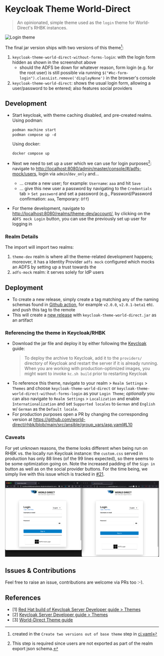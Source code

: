 # Keycloak Theme World-Direct

> An opinionated, simple theme used as the `login` theme for World-Direct's RHBK instances.

![Login theme](img/login_theme.png)

The final jar version ships with two versions of this theme[^1]:

1. `keycloak-theme-world-direct-without-forms-login`: with the login form hidden as shown in the screenshot above
    * should the ADFS be down for whatever reason, form login (e.g. for the root user) is still possible via running `$("#kc-form-login").classList.remove('displayNone')` in the browser's console
2. `keycloak-theme-world-direct`: shows the usual login form, allowing a user/password to be entered; also features social providers

[^1]: created in the `Create two versions out of base theme` step in [ci.yaml](.github/workflows/ci.yaml#:24)

## Development

* Start keycloak, with theme caching disabled, and pre-created realms.
  Using podman:

  ```shell
  podman machine start
  podman compose up -d
  ```

  Using docker:
  
  ```shell
  docker compose up
  ```

* Next we need to set up a user which we can use for login purposes[^2]:
  navigate to <http://localhost:8080/admin/master/console/#/adfs-mock/users>, login via `admin`/`dev_only` and...
  * ... create a new user; for example: `Username`: `aaa` and hit `Save`
  * ... give this new user a password by navigating to the `Credentials` tab > `Set password` and set a password (e.g., Password/Password confirmation: `aaa`, Temporary: `Off`)
* For theme development, navigate to <http://localhost:8080/realms/theme-dev/account/>, by clicking on the `ADFS mock Login` button, you can use the previously set up user for logging in

[^2]: This step is required since users are not exported as part of the realm export json schema.

### Realm Details

The import will import two realms:

1. `theme-dev` realm is where all the theme-related development happens; moreover, it has a Identity Provider `adfs mock` configured which mocks an ADFS by setting up a trust towards the
2. `adfs-mock` realm: it serves solely for IdP users

## Deployment

* To create a new release, simply create a tag matching any of the naming schemas found in [Github action](.github/workflows/ci.yaml#L7), for example `v2.0.0`, `v2.0.1-beta1` etc. and push this tag to the remote
* This will create a [new release](https://github.com/world-direct/keycloak-theme-world-direct/releases) with `keycloak-theme-world-direct.jar` as an artifact

### Referencing the theme in Keycloak/RHBK

* Download the jar file and deploy it by either following the [Keycloak](https://www.keycloak.org/docs/latest/server_development/#deploying-themes) guide:
  > To deploy the archive to Keycloak, add it to the `providers/` directory of Keycloak and restart the server if it is already running. When you are working with production-optimized images, you might want to invoke `kc.sh build` prior to restarting Keycloak
* To reference this theme, navigate to your realm > `Realm Settings` > `Themes` and choose `keycloak-theme-world-direct` or `keycloak-theme-world-direct-without-forms-login` as your `Login Theme`; *optionally* you can also navigate to `Realm Settings` > `Localization` and enable `Internationalization` and set `Supported locales` to `German` and `English` w/ `German` as the `Default locale`.
* For production purposes open a PR by changing the corresponding version at <https://github.com/world-direct/rhbk/blob/main/src/ansible/group_vars/asp.yaml#L10>

### Caveats

For yet unknown reasons, the theme looks different when being run on RHBK vs. the locally run Keycloak instance: the `custom.css` served in production has only 88 lines (of the 99 lines expected), so there seems to be some optimization going on. Note the increased padding of the `Sign in` button as well as on the social provider buttons. For the time being, we simply live with this issue which is tracked in [\#21](https://github.com/world-direct/keycloak-theme-world-direct/issues/21).

![rhbk_css_optimizations](img/rhbk_css_optimizations.png)

## Issues & Contributions

Feel free to raise an issue, contributions are welcome via PRs too :-).

## References

* [1] [Red Hat build of Keycloak Server Developer guide \> Themes](https://docs.redhat.com/en/documentation/red_hat_build_of_keycloak/24.0/html-single/server_developer_guide/index#theme_types)
* [2] [Keycloak Server Developer guide \> Themes](https://www.keycloak.org/docs/latest/server_development/#_themes)
* [3] [World-Direct Theme guide](https://github.com/world-direct/rhbk/blob/main/docs/guides/themes.md)
